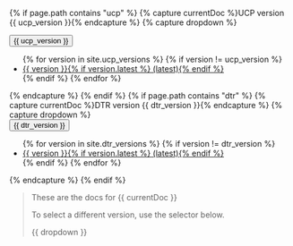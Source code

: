 {% if page.path contains "ucp" %}
  {% capture currentDoc %}UCP version {{ ucp_version }}{% endcapture %}
  {% capture dropdown %}
  <div class="dropdown">
    <button class="btn btn-primary dropdown-toggle" type="button" data-toggle="dropdown">{{ ucp_version }}
    <span class="caret"></span></button>
    <ul class="dropdown-menu">
      {% for version in site.ucp_versions %}
        {% if version != ucp_version %}<li><a href="/datacenter/ucp/{{ version }}">{{ version }}{% if version.latest %} (latest){% endif %}</a></li>{% endif %}
      {% endfor %}
    </ul>
  </div>
  {% endcapture %}
{% endif %}
{% if page.path contains "dtr" %}
  {% capture currentDoc %}DTR version {{ dtr_version }}{% endcapture %}
  {% capture dropdown %}
  <div class="dropdown">
    <button class="btn btn-primary dropdown-toggle" type="button" data-toggle="dropdown">{{ dtr_version }}
    <span class="caret"></span></button>
    <ul class="dropdown-menu">
      {% for version in site.dtr_versions %}
        {% if version != dtr_version %}<li><a href="/datacenter/dtr/{{ version }}">{{ version }}{% if version.latest %} (latest){% endif %}</a></li>{% endif %}
      {% endfor %}
    </ul>
  </div>
  {% endcapture %}
{% endif %}

> These are the docs for {{ currentDoc }}
>
> To select a different version, use the selector below.
>
> {{ dropdown }}
